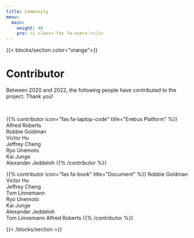 ```yaml
---
title: Community
menu:
  main:
    weight: 40
    pre: <i class='fas fa-users'></i>
---
```


<!--add blocks of content here to add more sections to the community page -->

{{< blocks/section color="orange">}}
<div class="col-12 center">
<h1>Contributor</h1>
<p>Between 2020 and 2022, the following people have contributed to the project. Thank you!</p>
<br>
</div>

{{% contributor icon="fas fa-laptop-code" title="Erebus Platform" %}}
Alfred Roberts  
Robbie Goldman  
Victor Hu  
Jeffrey Cheng  
Ryo Unemoto  
Kai Junge  
Alexander Jeddeloh
{{% /contributor %}}

{{% contributor icon="fas fa-book" title="Document" %}}
Robbie Goldman  
Victor Hu  
Jeffrey Cheng  
Tom Linnemann  
Ryo Unemoto  
Kai Junge  
Alexander Jeddeloh  
Tom Linnemann
Alfred Roberts
{{% /contributor %}}

{{< /blocks/section >}}